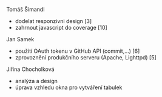 Tomáš Šimandl
- dodelat responzivni design [3]
- zahrnout javascript do coverage [10]

Jan Samek
- použití OAuth tokenu v GitHub API (commit,...) [6]
- zprovoznění produkčního serveru (Apache, Lighttpd) [5]

Jiřina Chocholková
- analýza a design
- úprava vzhledu okna pro vytváření tabulek
